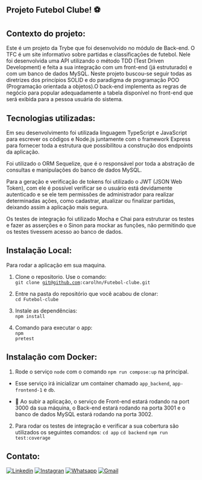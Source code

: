 ## Projeto Futebol Clube! ⚽

## Contexto do projeto:
Este é um projeto da Trybe que foi desenvolvido no módulo de Back-end. O TFC é um site informativo sobre partidas e classificações de futebol. Nele foi desenvolvida uma API utilizando o método TDD (Test Driven Development) e feita a sua integração com um front-end (já estruturado) e com um banco de dados MySQL. Neste projeto buscou-se seguir todas as diretrizes dos princípios SOLID e do paradigma de programação POO (Programação orientada a objetos).O back-end implementa as regras de negócio para popular adequadamente a tabela disponível no front-end que será exibida para a pessoa usuária do sistema.

## Tecnologias utilizadas:
Em seu desenvolvimento foi utilizada linguagem TypeScript e JavaScript para escrever os códigos e Node.js juntamente com o framework Express para fornecer toda a estrutura que possibilitou a construção dos endpoints da aplicação.

Foi utilizado o ORM Sequelize, que é o responsável por toda a abstração de consultas e manipulações do banco de dados MySQL.

Para a geração e verificação de tokens foi utilizado o JWT (JSON Web Token), com ele é possível verificar se o usuário está devidamente autenticado e se ele tem permissões de administrador para realizar determinadas ações, como cadastrar, atualizar ou finalizar partidas, deixando assim a aplicação mais segura.

Os testes de integração foi utilizado Mocha e Chai para estruturar os testes e fazer as asserções e o Sinon para mockar as funções, não permitindo que os testes tivessem acesso ao banco de dados.


## Instalação Local:
Para rodar a aplicação em sua maquina.

1. Clone o repositorio. Use o comando:</br>
  <code>git clone git@github.com:carolhn/Futebol-clube.git</code></br>

2. Entre na pasta do repositório que você acabou de clonar:</br>
    `cd Futebol-clube`

3. Instale as dependências:</br>
<code>npm install</code>

4. Comando para executar o app:</br>
<code>npm pretest</code>


## Instalação com Docker:
1. Rode o serviço `node` com o comando `npm run compose:up` na principal.
  - Esse serviço irá inicializar um container chamado `app_backend`, `app-frontend-1` e `db`.

- 🚨 Ao subir a aplicação, o serviço de Front-end estará rodando na port 3000 da sua máquina, o Back-end estará rodando na porta 3001 e o banco de dados MySQL estará rodando na porta 3002.

2. Para rodar os testes de integração e verificar a sua cobertura são utilizados os seguintes comandos:
`cd app`
`cd backend`
`npm run test:coverage`


## Contato:
[![Linkedin](https://img.shields.io/badge/LinkedIn-0077B5?style=for-the-badge&logo=linkedin&logoColor=white)](https://www.linkedin.com/in/caroline-nunes-devfullstack/)
[![Instagran](https://img.shields.io/badge/Instagram-E4405F?style=for-the-badge&logo=instagram&logoColor=white)](https://www.instagram.com/caarolhn/)
[![Whatsapp](https://img.shields.io/badge/WhatsApp-25D366?style=for-the-badge&logo=whatsapp&logoColor=white)](https://wa.me/48988037114)
[![Gmail](https://img.shields.io/badge/Gmail-D14836?style=for-the-badge&logo=gmail&logoColor=white)](mailto:nunescaroline905@gmail.com)



